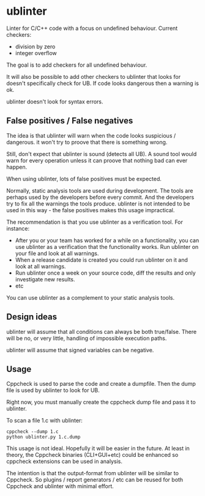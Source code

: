 ublinter
========

Linter for C/C++ code with a focus on undefined behaviour. Current checkers:
 * division by zero
 * integer overflow

The goal is to add checkers for all undefined behaviour.

It will also be possible to add other checkers to ublinter that looks for doesn't specifically check for UB. If code looks dangerous then a warning is ok.

ublinter doesn't look for syntax errors.


False positives / False negatives
---------------------------------

The idea is that ublinter will warn when the code looks suspicious / dangerous. it won't try to proove that there is something wrong.

Still, don't expect that ublinter is sound (detects all UB). A sound tool would warn for every operation unless it can proove that nothing bad can ever happen.

When using ublinter, lots of false positives must be expected.

Normally, static analysis tools are used during development. The tools are perhaps used by the developers before every commit. And the developers try to fix all the warnings the tools produce. ublinter is not intended to be used in this way - the false positives makes this usage impractical.

The recommendation is that you use ublinter as a verification tool. For instance:
 * After you or your team has worked for a while on a functionality, you can use ublinter as a verification that the functionality works. Run ublinter on your file and look at all warnings.
 * When a release candidate is created you could run ublinter on it and look at all warnings.
 * Run ublinter once a week on your source code, diff the results and only investigate new results.
 * etc

You can use ublinter as a complement to your static analysis tools.

Design ideas
------------

ublinter will assume that all conditions can always be both true/false. There will be no, or very little, handling of impossible execution paths.

ublinter will assume that signed variables can be negative.

Usage
-----

Cppcheck is used to parse the code and create a dumpfile. Then the dump file is used by ublinter to look for UB.

Right now, you must manually create the cppcheck dump file and pass it to ublinter.

To scan a file 1.c with ublinter:

    cppcheck --dump 1.c
    python ublinter.py 1.c.dump

This usage is not ideal. Hopefully it will be easier in the future. At least in theory, the Cppcheck binaries (CLI+GUI+etc) could be enhanced so cppcheck extensions can be used in analysis.

The intention is that the output-format from ublinter will be similar to Cppcheck. So plugins / report generators / etc can be reused for both Cppcheck and ublinter with minimal effort.

